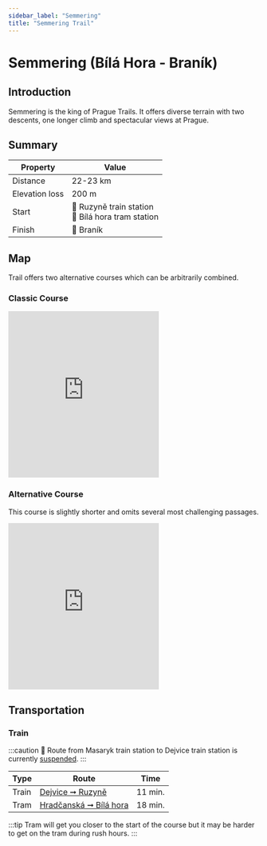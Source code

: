 ```yaml
---
sidebar_label: "Semmering"
title: "Semmering Trail"
---
```


# Semmering (Bílá Hora - Braník)

## Introduction

Semmering is the king of Prague Trails. It offers diverse terrain with two descents, one longer climb and spectacular views at Prague.
## Summary

| Property | Value |
| --- | --- |
| Distance | 22-23 km |
| Elevation loss | 200 m |
| Start | 📍 Ruzyně train station <br /> 📍 Bílá hora tram station |
| Finish | 📍 Braník |

## Map

Trail offers two alternative courses which can be arbitrarily combined.

### Classic Course

<iframe src="https://frame.mapy.cz/s/mekulasase" width="60%" height="333" frameborder="0"></iframe>

### Alternative Course

This course is slightly shorter and omits several most challenging passages.

<iframe src="https://frame.mapy.cz/s/raropevemu" width="60%" height="333" frameborder="0"></iframe>

## Transportation

### Train

:::caution
🚧 Route from Masaryk train station to Dejvice train station is currently [suspended](https://www.cd.cz/jizdni-rad/omezeni-provozu/vyluka/14179/).
:::

| Type | Route | Time |
| --- | --- | --- |
| Train | [Dejvice ➞ Ruzyně](https://idos.idnes.cz/vlakyautobusymhdvse/spojeni/vysledky/?f=Praha-Dejvice&fc=100003&t=Praha-Ruzyn%C4%9B&tc=100003&direct=true&af=true&trt=150,151,152,153&fcs=3 "See timetable" ) | 11 min. |
| Tram | [Hradčanská ➞ Bílá hora](https://idos.idnes.cz/vlakyautobusymhdvse/spojeni/vysledky/?f=Hrad%C4%8Dansk%C3%A1&fc=301003&t=Praha,,B%C3%ADl%C3%A1%20Hora&tc=200003&direct=true "See timetable" ) | 18 min. |

:::tip
Tram will get you closer to the start of the course but it may be harder to get on the tram during rush hours.
:::
